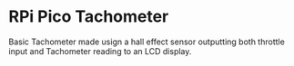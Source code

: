 # RPi Pico Tachometer
 Basic Tachometer made usign a hall effect sensor outputting both throttle input and Tachometer reading to an LCD display.
